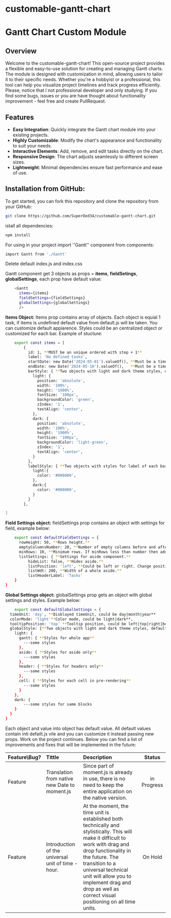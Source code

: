 # customable-gantt-chart

# Gantt Chart Custom Module

## Overview

Welcome to the customable-gantt-chart! This open-source project provides a flexible and easy-to-use solution for creating and managing Gantt charts. The module is designed with customization in mind, allowing users to tailor it to their specific needs. Whether you're a hobbyist or a professional, this tool can help you visualize project timelines and track progress efficiently. Please, notice that I not professional developer and only studying. If you find some bugs, issues or you are have thought about functionality improvement - feel free and create PullRequest. 

## Features

- **Easy Integration**: Quickly integrate the Gantt chart module into your existing projects.
- **Highly Customizable**: Modify the chart's appearance and functionality to suit your needs.
- **Interactive Elements**: Add, remove, and edit tasks directly on the chart.
- **Responsive Design**: The chart adjusts seamlessly to different screen sizes.
- **Lightweight**: Minimal dependencies ensure fast performance and ease of use.

## Installation from GitHub:

To get started, you can fork this repository and clone the repository from your GitHub:

```sh
git clone https://github.com/SuperDed34/customable-gantt-chart.git
```

istall all dependencies:

```sh
npm install
```

For using in your project import ''Gantt'' component from components:

```sh
import Gantt from './Gantt'
```
Delete default index.js and index.css

Gantt component get 3 objects as props = **items**, **fieldSetings**, **globalSettings**, each prop have default value:

```sh
    <Gantt
      items={items}
      fieldSettings={fieldSettings}
      globalSettings={globalSettings}
      />
```

**Items Object:**
Items prop contains array of objects. Each object is equial 1 task, if items is undefined default value from default.js will be taken. You can customize default appiarence. Styles could be an centralized object or customized for each bar. Example of stucture:

```sh
    export const items = [
        {
          id: 1, **MUST be an unique ordered with step + 1**
          label: 'No defined tasks',
          startDate: new Date('2024-05-01').valueOf(), **Must be a timestamp in milliseconds.**
          endDate: new Date('2024-05-10').valueOf(),   **Must be a timestamp in milliseconds.**
          barStyle: { **Two objects with light and dark theme styles, default styles below, also few default stylers hardcoded in .css files.**
            light: {
              position: 'absolute',
              width: '100%',
              height: '1900%',
              fontSize: '100px',
              backgroundColor: 'green',
              zIndex: '1',
              textAlign: 'center',
            },
            dark: {
              position: 'absolute',
              width: '100%',
              height: '1900%',
              fontSize: '100px',
              backgroundColor: 'light-green',
              zIndex: '1',
              textAlign: 'center',
            }
          },
          labelStyle: { **Two objects with styles for label of each bar.**
            light:{
              color: '#000000',
            },
            dark:{
              color: '#000000',
            }
          }
        },

]
```

**Field Settings object:**
fieldSettings prop contains an object with settings for field, example below:

```sh
    export const defaultFieldSettings = {
      rowHeight: 50, **Rows height.**
      emptyColumnsNumber: 20, **Number of empty columns before and after affecterd columns.**
      minRows: 10, **Minimum rows. If minRows less than number then add empty to fill that.**
      listSettings: { **Settings for aside component.**
          hideList: false, **Hides aside.**
          listPosition: 'left', **Could be left or right. Change position of aside.**
          listWdt: 200, **Width of a whole aside.**
          listHeaderLabel: 'Tasks'
    }
}

```

**Global Settings object:**
globalSettings prop gets an object with global settings and styles. Example below: 

```sh
    export const defaultGlobalSettings = {
  timeUnit: 'day', **Disblayed timeUnit, could be day|month|year**
  colorMode: 'light'**Color mode, could be light|dark**,
  tooltipPosition: 'top' **Tooltip position, could be left|top|right|bottom**,
  globalStyle: {**Two objects with light and dark theme styles, default styles below, also few default stylers hardcoded in .css files.**
    light: {
      gantt: { **Styles for whole app**
        ---some styles
      },
      aside: { **Styles for aside only**
        ---some styles
      },
      header: { **Styles for headers only**
        ---some styles
      },
      cell: { **Styles for each cell in pre-rendering**
        ---some styles
      }
    },
    dark: {
        ---some styles for same blocks
    }
  }
}
```

Each object and value into object has default value. All default values contain inti defailt.js vile and you can customize it instead passing new props. Work on the project continues. Below you can find a list of improvements and fixes that will be implemented in the future:

|Feature\Bug?|Tittle|Description|Status|
|:-------|:---------|:----------|:----:|
|Feature|Translation from native new Date to moment.js|Since part of moment.js is already in use, there is no need to keep the entire application on the native version.|in Progress|
|Feature|Introduction of the universal unit of time - hour.|At the moment, the time unit is established both technically and stylistically. This will make it difficult to work with drag and drop functionality in the future. The transition to a universal technical unit will allow you to implement drag and drop as well as correct visual positioning on all time units.|On Hold|
